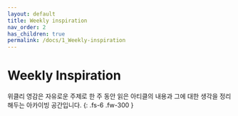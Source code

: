 ```yaml
---
layout: default
title: Weekly inspiration
nav_order: 2
has_children: true
permalink: /docs/1_Weekly-inspiration
---
```


# Weekly Inspiration

위클리 영감은 자유로운 주제로 한 주 동안 읽은 아티클의 내용과 그에 대한 생각을 정리해두는 아카이빙 공간입니다.
{: .fs-6 .fw-300 }
